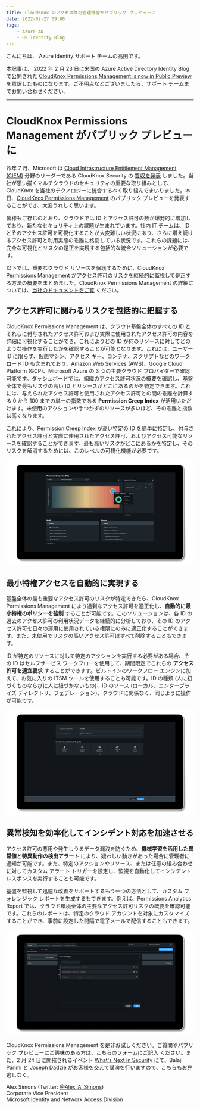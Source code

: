 ```yaml
---
title: CloudKnox のアクセス許可管理機能がパブリック プレビューに
date: 2022-02-27 09:00 
tags:
    - Azure AD
    - US Identity Blog
---
```


こんにちは、 Azure Identity サポート チームの高田です。

本記事は、 2022 年 2 月 23 日に米国の Azure Active Directory Identity Blog で公開された [CloudKnox Permissions Management is now in Public Preview](https://techcommunity.microsoft.com/t5/azure-active-directory-identity/cloudknox-permissions-management-is-now-in-public-preview/ba-p/2464391) を意訳したものになります。ご不明点などございましたら、サポート チームまでお問い合わせください。

---

# CloudKnox Permissions Management がパブリック プレビューに

昨年 7 月、Microsoft は [Cloud Infrastructure Entitlement Management (CIEM)](https://docs.microsoft.com/azure/active-directory/cloud-infrastructure-entitlement-management) 分野のリーダーである CloudKnox Security の [買収を発表](https://blogs.microsoft.com/blog/2021/07/21/microsoft-acquires-cloudknox-security-to-offer-unified-privileged-access-and-cloud-entitlement-management/) しました。当社が思い描くマルチクラウドのセキュリティの重要な取り組みとして、CloudKnox を当社のテクノロジーに統合するべく取り組んでまいりました。本日、[CloudKnox Permissions Management](https://microsoft.com/security/business/identity-access-management/permissions-management) のパブリック プレビューを発表することができ、大変うれしく思います。

皆様もご存じのとおり、クラウドでは ID とアクセス許可の数が爆発的に増加しており、新たなセキュリティ上の課題が生まれています。社内 IT チームは、ID とそのアクセス許可を可視化することが大変難しい状況にあり、さらに増え続けるアクセス許可と利用実態の乖離に格闘している状況です。これらの課題には、完全な可視化とリスクの是正を実現する包括的な統合ソリューションが必要です。

以下では、重要なクラウド リソースを保護するために、CloudKnox Permissions Management がアクセス許可のリスクを継続的に監視して是正する方法の概要をまとめました。CloudKnox Permissions Management の詳細については、[当社のドキュメントをご覧](https://docs.microsoft.com/en-us/azure/active-directory/cloud-infrastructure-entitlement-management/) ください。

## アクセス許可に関わるリスクを包括的に把握する

CloudKnox Permissions Management は、クラウド基盤全体のすべての ID とそれらに付与されたアクセス許可および実際に使用されたアクセス許可の内容を詳細に可視化することができ、これによりどの ID が何のリソースに対してどのような操作を実行したかを確認することが可能となります。これには、ユーザー ID に限らず、仮想マシン、アクセス キー、コンテナ、スクリプトなどのワークロード ID も含まれており、Amazon Web Services (AWS)、Google Cloud Platform (GCP)、Microsoft Azure の 3 つの主要クラウド プロバイダーで確認可能です。ダッシュボードでは、組織のアクセス許可状況の概要を確認し、基盤全体で最もリスクの高い ID とリソースがどこにあるのかを特定できます。これには、与えられたアクセス許可と使用されたアクセス許可との間の乖離を計算する 0 から 100 までの単一の指数である **Permission Creep Index** が活用いただけます。未使用のアクションや手つかずのリソースが多いほど、その乖離と指数は高くなります。

これにより、Permission Creep Index が高い特定の ID を簡単に特定し、付与されたアクセス許可と実際に使用されたアクセス許可、およびアクセス可能なリソースを確認することができます。最も高いリスクがどこにあるかを特定し、そのリスクを解消するためには、このレベルの可視化機能が必要です。

![](./cloudknox-permissions-management-is-now-in-public-preview/ck-gif-1.gif)

## 最小特権アクセスを自動的に実現する

基盤全体の最も重要なアクセス許可のリスクが特定できたら、CloudKnox Permissions Management により過剰なアクセス許可を適正化し、**自動的に最小特権のポリシーを強制** することが可能です。このソリューションは、各 ID の過去のアクセス許可の利用状況データを継続的に分析しており、その ID のアクセス許可を日々の運用に使用されている権限にのみに適正化することができます。また、未使用でリスクの高いアクセス許可はすべて削除することもできます。

ID が特定のリソースに対して特定のアクションを実行する必要がある場合、その ID はセルフサービス ワークフローを使用して、期間限定でこれらの **アクセス許可を適宜要求** することができます。ビルトインのワークフロー エンジンに加えて、お気に入りの ITSM ツールを使用することも可能です。ID の種類 (人に紐づくものならびに人に紐づかないもの)、ID のソース (ローカル、エンタープライズ ディレクトリ、フェデレーション)、クラウドに関係なく、同じように操作が可能です。

![](./cloudknox-permissions-management-is-now-in-public-preview/ck-gif-2.gif)

## 異常検知を効率化してインシデント対応を加速させる

アクセス許可の悪用や発生しうるデータ漏洩を防ぐため、**機械学習を活用した異常値と特異動作の検出アラート** により、疑わしい動きがあった場合に管理者に通知が可能です。また、特定のアクションやリソース、または任意の組み合わせに対してカスタム アラート トリガーを設定し、監視を自動化してインシデント レスポンスを実行することも可能です。

基盤を監視して迅速な改善をサポートするもう一つの方法として、カスタム フォレンジック レポートを生成するもできます。例えば、Permissions Analytics Report では、クラウド環境全体の主要なアクセス許可リスクの概要を確認可能です。これらのレポートは、特定のクラウド アカウントを対象にカスタマイズすることができ、事前に設定した間隔で電子メールで配信することもできます。

![](./cloudknox-permissions-management-is-now-in-public-preview/ck-gif-3.gif)

CloudKnox Permissions Management を是非お試しください。ご質問やパブリック プレビューにご興味のある方は、[こちらのフォームにご記入](https://aka.ms/CloudKnoxPublicPreview) ください。また、2 月 24 日に開催されるイベント [What's Next in Security](https://mssecurityinnovationevent.eventcore.com/?ocid=AID3043366_QSG_563806https://mssecurityinnovationevent.eventcore.com/?ocid=AID3043366_QSG_563806) にて、Balaji Parimi と Joseph Dadzie がお客様を交えて講演を行いますので、こちらもお見逃しなく。

Alex Simons (Twitter: [@Alex_A_Simons](https://twitter.com/Alex_A_Simons))  
Corporate Vice President  
Microsoft Identity and Network Access Division
